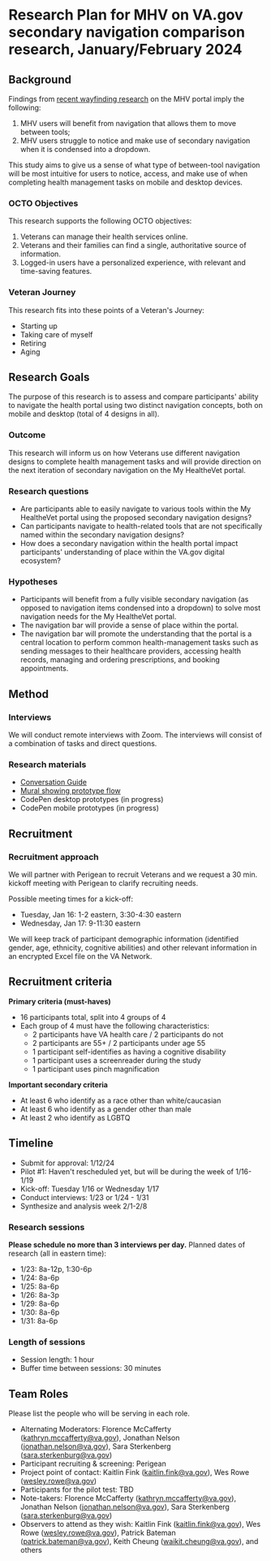 # Research Plan for MHV on VA.gov secondary navigation comparison research, January/February 2024

## Background
Findings from [recent wayfinding research](https://github.com/department-of-veterans-affairs/va.gov-team/tree/master/products/health-care/digital-health-modernization/mhv-to-va.gov/overall-content-IA/2023-10-MHV-secondary-navigation-research) on the MHV portal imply the following:
1. MHV users will benefit from navigation that allows them to move between tools;
2. MHV users struggle to notice and make use of secondary navigation when it is condensed into a dropdown.

This study aims to give us a sense of what type of between-tool navigation will be most intuitive for users to notice, access, and make use of when completing health management tasks on mobile and desktop devices.

### OCTO Objectives
This research supports the following OCTO objectives: 

1. Veterans can manage their health services online.
2. Veterans and their families can find a single, authoritative source of information.
3. Logged-in users have a personalized experience, with relevant and time-saving features.

### Veteran Journey
This research fits into these points of a Veteran's Journey:
- Starting up
- Taking care of myself
- Retiring
- Aging

## Research Goals 	
The purpose of this research is to assess and compare participants' ability to navigate the health portal using two distinct navigation concepts, both on mobile and desktop (total of 4 designs in all). 

### Outcome
This research will inform us on how Veterans use different navigation designs to complete health management tasks and will provide direction on the next iteration of secondary navigation on the My HealtheVet portal. 

### Research questions
* Are participants able to easily navigate to various tools within the My HealtheVet portal using the proposed secondary navigation designs?
* Can participants navigate to health-related tools that are not specifically named within the secondary navigation designs? 
* How does a secondary navigation within the health portal impact participants' understanding of place within the VA.gov digital ecosystem? 
 
### Hypotheses 
* Participants will benefit from a fully visible secondary navigation (as opposed to navigation items condensed into a dropdown) to solve most navigation needs for the My HealtheVet portal. 
* The navigation bar will provide a sense of place within the portal.
* The navigation bar will promote the understanding that the portal is a central location to perform common health-management tasks such as sending messages to their healthcare providers, accessing health records, managing and ordering prescriptions, and booking appointments. 

## Method
### Interviews
We will conduct remote interviews with Zoom. The interviews will consist of a combination of tasks and direct questions. 

### Research materials
- [Conversation Guide]([url](https://github.com/department-of-veterans-affairs/va.gov-team/blob/master/products/health-care/digital-health-modernization/mhv-to-va.gov/secondary-nav/Comparison-study/conversation-guide.md))
- [Mural showing prototype flow](https://app.mural.co/t/departmentofveteransaffairs9999/m/departmentofveteransaffairs9999/1703733197192/681451fa506f1df2e76079a7b8fa491984a37a10?sender=ua13e567cb5c4221acaa14949)
- CodePen desktop prototypes (in progress)
- CodePen mobile prototypes (in progress)

## Recruitment
### Recruitment approach
We will partner with Perigean to recruit Veterans and we request a 30 min. kickoff meeting with Perigean to clarify recruiting needs. 

Possible meeting times for a kick-off: 
* Tuesday, Jan 16: 1-2 eastern, 3:30-4:30 eastern
* Wednesday, Jan 17: 9-11:30 eastern

We will keep track of participant demographic information (identified gender, age, ethnicity, cognitive abilities) and other relevant information in an encrypted Excel file on the VA Network. 

## Recruitment criteria

**Primary criteria (must-haves)**
- 16 participants total, split into 4 groups of 4
- Each group of 4 must have the following characteristics:
	- 2 participants have VA health care / 2 participants do not
 	- 2 participants are 55+ / 2 participants under age 55
  	- 1 participant self-identifies as having a cognitive disability
  	- 1 participant uses a screenreader during the study
	- 1 participant uses pinch magnification

**Important secondary criteria**
- At least 6 who identify as a race other than white/caucasian
- At least 6 who identify as a gender other than male
- At least 2 who identify as LGBTQ

## Timeline
- Submit for approval: 1/12/24
- Pilot #1: Haven't rescheduled yet, but will be during the week of 1/16-1/19
- Kick-off: Tuesday 1/16 or Wednesday 1/17
- Conduct interviews: 1/23 or 1/24 - 1/31
- Synthesize and analysis week 2/1-2/8

### Research sessions
**Please schedule no more than 3 interviews per day.** 
Planned dates of research (all in eastern time): 
* 1/23: 8a-12p, 1:30-6p
* 1/24: 8a-6p
* 1/25: 8a-6p
* 1/26: 8a-3p
* 1/29: 8a-6p
* 1/30: 8a-6p
* 1/31: 8a-6p

### Length of sessions
* Session length: 1 hour
* Buffer time between sessions: 30 minutes
	
## Team Roles	
Please list the people who will be serving in each role. 	
- Alternating Moderators: Florence McCafferty (kathryn.mccafferty@va.gov), Jonathan Nelson (jonathan.nelson@va.gov), Sara Sterkenberg (sara.sterkenburg@va.gov)
- Participant recruiting & screening: Perigean
- Project point of contact: Kaitlin Fink (kaitlin.fink@va.gov), Wes Rowe (wesley.rowe@va.gov)
- Participants for the pilot test: TBD
- Note-takers: Florence McCafferty (kathryn.mccafferty@va.gov), Jonathan Nelson (jonathan.nelson@va.gov), Sara Sterkenberg (sara.sterkenburg@va.gov)
- Observers to attend as they wish: Kaitlin Fink (kaitlin.fink@va.gov), Wes Rowe (wesley.rowe@va.gov), Patrick Bateman (patrick.bateman@va.gov), Keith Cheung (waikit.cheung@va.gov), and others
